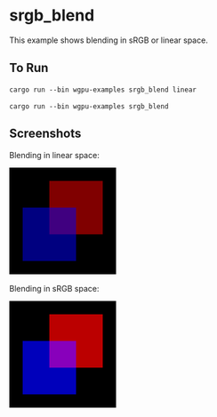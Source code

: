# srgb_blend

This example shows blending in sRGB or linear space.

## To Run

```
cargo run --bin wgpu-examples srgb_blend linear
```

```
cargo run --bin wgpu-examples srgb_blend
```

## Screenshots

Blending in linear space:

![sRGB blend example](./screenshot-linear.png)

Blending in sRGB space:

![sRGB blend example](./screenshot-srgb.png)
